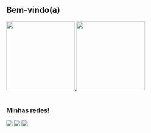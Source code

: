 ## Bem-vindo(a) 

 <div>
   <a href="https://github.com/Ana-Beatriz">
   <img height="180em" src="https://github-readme-stats.vercel.app/api?username=Ana-Beatriz&show_icons=true&theme=tokyonight&include_all_commits=true&count_private=true"/>
   <img height="180em" src="https://github-readme-stats.vercel.app/api/top-langs/?username=Ana-Beatriz&layout=compact&langs_count=6&theme=tokyonight"/>

</div>
 
 <br>
 
  ### Minhas redes!
 
<div> 
    <a href="https://instagram.com/mello_anab" target="_blank"><img src="https://img.shields.io/badge/-Instagram-%23E4405F?style=for-the-badge&logo=instagram&logoColor=white" target="_blank"></a>
  <a href="https://www.facebook.com/melloanna" target="_blank"><img src="https://img.shields.io/badge/-Facebook-%233B5998?style=for-the-badge&logo=facebook&logoColor=white" target="_blank"></a>                                               
 <a href="https://www.linkedin.com/in/anabmoura" target="_blank"><img src="https://img.shields.io/badge/-LinkedIn-%230077B5?style=for-the-badge&logo=linkedin&logoColor=white" target="_blank"></a> 
 
</div>
